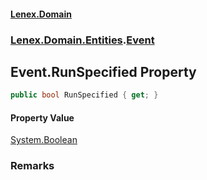 #### [Lenex.Domain](index.md 'index')
### [Lenex.Domain.Entities](Lenex.Domain.Entities.md 'Lenex.Domain.Entities').[Event](Lenex.Domain.Entities.Event.md 'Lenex.Domain.Entities.Event')

## Event.RunSpecified Property

```csharp
public bool RunSpecified { get; }
```

#### Property Value
[System.Boolean](https://docs.microsoft.com/en-us/dotnet/api/System.Boolean 'System.Boolean')

### Remarks